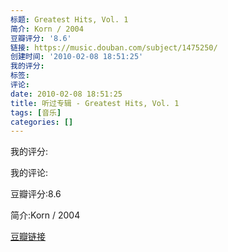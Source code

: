 ```yaml
---
标题: Greatest Hits, Vol. 1
简介: Korn / 2004
豆瓣评分: '8.6'
链接: https://music.douban.com/subject/1475250/
创建时间: '2010-02-08 18:51:25'
我的评分:
标签:
评论:
date: 2010-02-08 18:51:25
title: 听过专辑 - Greatest Hits, Vol. 1
tags: [音乐]
categories: []
---
```


我的评分:

我的评论:

豆瓣评分:8.6

简介:Korn / 2004

[豆瓣链接](https://music.douban.com/subject/1475250/)


